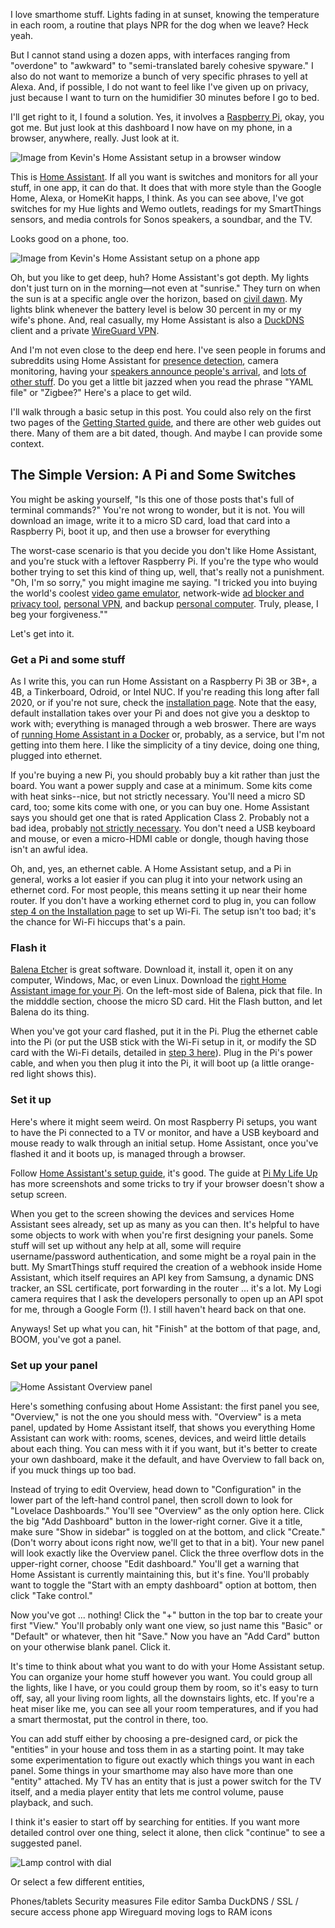 I love smarthome stuff. Lights fading in at sunset, knowing the temperature in each room, a routine that plays NPR for the dog when we leave? Heck yeah.

But I cannot stand using a dozen apps, with interfaces ranging from "overdone" to "awkward" to "semi-translated barely cohesive spyware." I also do not want to memorize a bunch of very specific phrases to yell at Alexa. And, if possible, I do not want to feel like I've given up on privacy, just because I want to turn on the humidifier 30 minutes before I go to bed.

I'll get right to it, I found a solution. Yes, it involves a [Raspberry Pi](https://www.raspberrypi.org/), okay, you got me. But just look at this dashboard I now have on my phone, in a browser, anywhere, really. Just look at it.

![Image from Kevin's Home Assistant setup in a browser window](/assets/post_images/2020-11-11/home_assistant_desktop.png)

This is [Home Assistant](https://www.home-assistant.io/). If all you want is switches and monitors for all your stuff, in one app, it can do that. It does that with more style than the Google Home, Alexa, or HomeKit happs, I think. As you can see above, I've got switches for my Hue lights and Wemo outlets, readings for my SmartThings sensors, and media controls for Sonos speakers, a soundbar, and the TV.

Looks good on a phone, too.

![Image from Kevin's Home Assistant setup on a phone app](/assets/post_images/2020-11-11/home_assistant_phone.jpg)

Oh, but you like to get deep, huh? Home Assistant's got depth. My lights don't just turn on in the morning—not even at "sunrise." They turn on when the sun is at a specific angle over the horizon, based on [civil dawn](https://www.timeanddate.com/astronomy/civil-twilight.html). My lights blink whenever the battery level is below 30 percent in my or my wife's phone. And, real casually, my Home Assistant is also a [DuckDNS](https://duckdns.org) client and a private [WireGuard VPN](https://www.wireguard.com/).

And I'm not even close to the deep end here. I've seen people in forums and subreddits using Home Assistant for [presence detection](https://www.home-assistant.io/getting-started/presence-detection/), camera monitoring, having your [speakers announce people's arrival](https://www.home-assistant.io/cookbook/sonos_say/), and [lots of other stuff](https://www.home-assistant.io/cookbook/). Do you get a little bit jazzed when you read the phrase "YAML file" or "Zigbee?" Here's a place to get wild.

I'll walk through a basic setup in this post. You could also rely on the first two pages of the [Getting Started guide](https://www.home-assistant.io/getting-started/), and there are other web guides out there. Many of them are a bit dated, though. And maybe I can provide some context.

## The Simple Version: A Pi and Some Switches

You might be asking yourself, "Is this one of those posts that's full of terminal commands?" You're not wrong to wonder, but it is not. You will download an image, write it to a micro SD card, load that card into a Raspberry Pi, boot it up, and then use a browser for everything 

The worst-case scenario is that you decide you don't like Home Assistant, and you're stuck with a leftover Raspberry Pi. If you're the type who would bother trying to set this kind of thing up, well, that's really not a punishment. "Oh, I'm so sorry," you might imagine me saying. "I tricked you into buying the world's coolest [video game emulator](https://www.raspberrypi.org/blog/retropie-for-raspberry-pi-4-video-game-emulation-on-our-fastest-ever-device/), network-wide [ad blocker and privacy tool](https://pi-hole.net/), [personal VPN](https://www.pcmag.com/how-to/how-to-create-a-vpn-server-with-raspberry-pi), and backup [personal computer](https://www.forbes.com/sites/barrycollins/2020/11/02/raspberry-pi-400-a-full-blown-computer-for-86/). Truly, please, I beg your forgiveness.""

Let's get into it.

### Get a Pi and some stuff

As I write this, you can run Home Assistant on a Raspberry Pi 3B or 3B+, a 4B, a Tinkerboard, Odroid, or Intel NUC. If you're reading this long after fall 2020, or if you're not sure, check the [installation page](https://www.home-assistant.io/hassio/installation/). Note that the easy, default installation takes over your Pi and does not give you a desktop to work with; everything is managed through a web broswer. There are ways of [running Home Assistant in a Docker](https://www.home-assistant.io/docs/installation/docker/) or, probably, as a service, but I'm not getting into them here. I like the simplicity of a tiny device, doing one thing, plugged into ethernet.

If you're buying a new Pi, you should probably buy a kit rather than just the board. You want a power supply and case at a minimum. Some kits come with heat sinks--nice, but not strictly necessary. You'll need a micro SD card, too; some kits come with one, or you can buy one. Home Assistant says you should get one that is rated Application Class 2. Probably not a bad idea, probably [not strictly necessary](https://www.jeffgeerling.com/blog/2019/a2-class-microsd-cards-offer-no-better-performance-raspberry-pi). You don't need a USB keyboard and mouse, or even a micro-HDMI cable or dongle, though having those isn't an awful idea.

Oh, and, yes, an ethernet cable. A Home Assistant setup, and a Pi in general, works a lot easier if you can plug it into your network using an ethernet cord. For most people, this means setting it up near their home router. If you don't have a working ethernet cord to plug in, you can follow [step 4 on the Installation page](https://www.home-assistant.io/getting-started/) to set up Wi-Fi. The setup isn't too bad; it's the chance for Wi-Fi hiccups that's a pain.

### Flash it

[Balena Etcher](https://www.balena.io/etcher/) is great software. Download it, install it, open it on any computer, Windows, Mac, or even Linux. Download the [right Home Assistant image for your Pi](https://www.home-assistant.io/hassio/installation/). On the left-most side of Balena, pick that file. In the midddle section, choose the micro SD card. Hit the Flash button, and let Balena do its thing.

When you've got your card flashed, put it in the Pi. Plug the ethernet cable into the Pi (or put the USB stick with the Wi-Fi setup in it, or modify the SD card with the Wi-Fi details, detailed in [step 3 here](https://www.home-assistant.io/hassio/installation/)). Plug in the Pi's power cable, and when you then plug it into the Pi, it will boot up (a little orange-red light shows this).

### Set it up

Here's where it might seem weird. On most Raspberry Pi setups, you want to have the Pi connected to a TV or monitor, and have a USB keyboard and mouse ready to walk through an initial setup. Home Assistant, once you've flashed it and it boots up, is managed through a browser.

Follow [Home Assistant's setup guide](https://www.home-assistant.io/getting-started/), it's good. The guide at [Pi My Life Up](https://pimylifeup.com/home-assistant-raspberry-pi/) has more screenshots and some tricks to try if your browser doesn't show a setup screen.

When you get to the screen showing the devices and services Home Assistant sees already, set up as many as you can then. It's helpful to have some objects to work with when you're first designing your panels. Some stuff will set up without any help at all, some will require username/password authentication, and some might be a royal pain in the butt. My SmartThings stuff required the creation of a webhook inside Home Assistant, which itself requires an API key from Samsung, a dynamic DNS tracker, an SSL certificate, port forwarding in the router ... it's a lot. My Logi camera requires that I ask the developers personally to open up an API spot for me, through a Google Form (!). I still haven't heard back on that one.

Anyways! Set up what you can, hit "Finish" at the bottom of that page, and, BOOM, you've got a panel.

### Set up your panel

![Home Assistant Overview panel](/assets/post_images/2020-11-11/overview.png)

Here's something confusing about Home Assistant: the first panel you see, "Overview," is not the one you should mess with. "Overview" is a meta panel, updated by Home Assistant itself, that shows you everything Home Assistant can work  with: rooms, scenes, devices, and weird little details about each thing. You can mess with it if you want, but it's better to create your own dashboard, make it the default, and have Overview to fall back on, if you muck things up too bad.

Instead of trying to edit Overview, head down to "Configuration" in the lower part of the left-hand control panel, then scroll down to look for "Lovelace Dashboards." You'll see "Overview" as the only option here. Click the big "Add Dashboard" button in the lower-right corner. Give it a title, make sure "Show in sidebar" is toggled on at the bottom, and click "Create." (Don't worry about icons right now, we'll get to that in a bit). Your new panel will look exactly like the Overview panel. Click the three overflow dots in the upper-right corner, choose "Edit dashboard." You'll get a warning that Home Assistant is currently maintaining this, but it's fine. You'll probably want to toggle the "Start with an empty dashboard" option at bottom, then click "Take control."

Now you've got ... nothing! Click the "+" button in the top bar to create your first "View." You'll probably only want one view, so just name this "Basic" or "Default" or whatever, then hit "Save." Now you have an "Add Card" button on your otherwise blank panel. Click it.

It's time to think about what you want to do with your Home Assistant setup. You can organize your home stuff however you want. You could group all the lights, like I have, or you could group them by room, so it's easy to turn off, say, all your living room lights, all the downstairs lights, etc. If you're a heat miser like me, you can see all your room temperatures, and if you had a smart thermostat, put the control in there, too.

You can add stuff either by choosing a pre-designed card, or pick the "entities" in your house and toss them in as a starting point. It may take some experimentation to figure out exactly which things you want in each panel. Some things in your smarthome may also have more than one "entity" attached. My TV has an entity that is just a power switch for the TV itself, and a media player entity that lets me control volume, pause playback, and such.

I think it's easier to start off by searching for entities. If you want more detailed control over one thing, select it alone, then click "continue" to see a suggested panel.

![Lamp control with dial](/assets/post_images/2020-11-11/panel_card2.png)

Or select a few different entities, 


Phones/tablets
Security measures
File editor
Samba
DuckDNS / SSL / secure access
phone app
Wireguard
moving logs to RAM
icons




